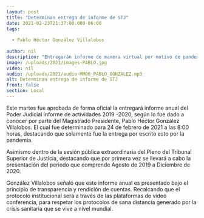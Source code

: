 ```yaml
---
layout: post
title: "Determinan entrega de informe de STJ"
date: 2021-02-23T21:37:00.000-06:00
tags:
  
  - Pablo Héctor González Villalobos
  
author: nil
description: "Entregarán informe de manera virtual por motivo de pandemia."
image: /uploads/2021/images-PABLO.jpg
video: nil
audio: /uploads/2021/audio-MM06_PABLO_GONZALEZ.mp3
alt: Determinan entrega de informe de STJ
front: false
section: Local
---
```


Este martes fue aprobada de forma oficial la entregará informe anual del Poder Judicial informe de actividades 2019 -2020, según lo fue dado a conocer por parte del Magistrado Presidente, Pablo Héctor González Villalobos. El cual fue determinado para 24 de febrero de 2021 a las 8:00 horas, destacando que solamente fue la entrega por escrito esto por la pandemia.

Asimismo dentro de la sesión pública extraordinaria del Pleno del Tribunal Superior de Justicia, destacando que por primera vez se llevará a cabo la presentación del periodo que comprende Agosto de 2019 a Diciembre de 2020.

González Villalobos señaló que este informe anual es presentado bajo el principio de transparencia y rendición de cuentas. Recalcando que el protocolo institucional será a través de las plataformas de video conferencia, para respetar los protocolos de sana distancia generado por la crisis sanitaria que se vive a nivel mundial.